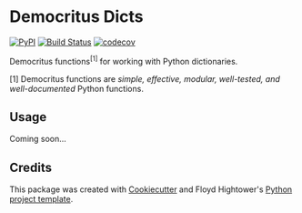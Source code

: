 # Democritus Dicts

[![PyPI](https://img.shields.io/pypi/v/d8s-dicts.svg)](https://pypi.python.org/pypi/d8s-dicts)
[![Build Status](https://travis-ci.com/democritus-project/d8s-dicts.svg?branch=main)](https://travis-ci.com/democritus-project/d8s-dicts)
[![codecov](https://codecov.io/gh/democritus-project/d8s-dicts/branch/main/graph/badge.svg?token=V0WOIXRGMM)](https://codecov.io/gh/democritus-project/d8s-dicts)

Democritus functions<sup>[1]</sup> for working with Python dictionaries.

[1] Democritus functions are <i>simple, effective, modular, well-tested, and well-documented</i> Python functions.

## Usage

Coming soon...

## Credits

This package was created with [Cookiecutter](https://github.com/audreyr/cookiecutter) and Floyd Hightower's [Python project template](https://github.com/fhightower-templates/python-project-template).
